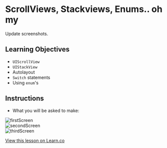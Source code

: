 # ScrollViews, Stackviews, Enums.. oh my

Update screenshots.

 

## Learning Objectives 


* `UIScrollView`
* `UIStackView`
* Autolayout
* `Switch` statements
* Using `enum`'s





## Instructions

* What you will be asked to make:

![firstScreen](http://i.imgur.com/5xRZSgC.png?1)  
![secondScreen](http://i.imgur.com/aeu2u8e.png?1)  
![thirdScreen](http://i.imgur.com/cIu3qIF.png?1)


<a href='https://learn.co/lessons/AdvSwiftViews' data-visibility='hidden'>View this lesson on Learn.co</a>
